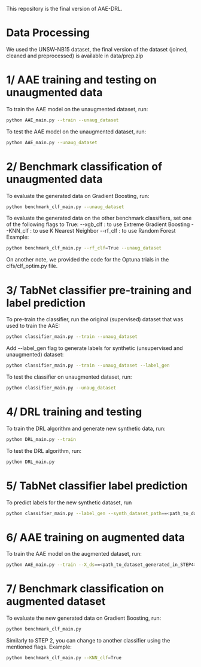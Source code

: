This repository is the final version of AAE-DRL.

# Data Processing
We used the UNSW-NB15 dataset, the final version of the dataset (joined, cleaned and preprocessed) is available in data/prep.zip

# 1/ AAE training and testing on unaugmented data
To train the AAE model on the unaugmented dataset, run:
```bash
python AAE_main.py --train --unaug_dataset
```
To test the AAE model on the unaugmented dataset, run:
```bash
python AAE_main.py --unaug_dataset
```

# 2/ Benchmark classification of unaugmented data
To evaluate the generated data on Gradient Boosting, run:
```bash
python benchmark_clf_main.py --unaug_dataset
```
To evaluate the generated data on the other benchmark classifiers, set one of the following flags to True:
--xgb_clf : to use Extreme Gradient Boosting
--KNN_clf : to use K Nearest Neighbor
--rf_clf : to use Random Forest
Example:
```bash
python benchmark_clf_main.py --rf_clf=True --unaug_dataset
```
On another note, we provided the code for the Optuna trials in the clfs/clf_optim.py file.

# 3/ TabNet classifier pre-training and label prediction
To pre-train the classifier, run the original (supervised) dataset that was used to train the AAE:
```bash
python classifier_main.py --train --unaug_dataset
```
Add --label_gen flag to generate labels for synthetic (unsupervised and unaugmented) dataset:
```bash
python classifier_main.py --train --unaug_dataset --label_gen
```
To test the classifier on unaugmented dataset, run:
```bash
python classifier_main.py --unaug_dataset
```

# 4/ DRL training and testing
To train the DRL algorithm and generate new synthetic data, run:
```bash
python DRL_main.py --train
```
To test the DRL algorithm, run:
```bash
python DRL_main.py
```

# 5/ TabNet classifier label prediction
To predict labels for the new synthetic dataset, run
```bash
python classifier_main.py --label_gen --synth_dataset_path==<path_to_dataset_generated_in_STEP4>
```

# 6/ AAE training on augmented data
To train the AAE model on the augmented dataset, run:
```bash
python AAE_main.py --train --X_ds==<path_to_dataset_generated_in_STEP4> --y_ds==<path_to_dataset_generated_in_STEP5>
```

# 7/ Benchmark classification on augmented dataset
To evaluate the new generated data on Gradient Boosting, run:
```bash
python benchmark_clf_main.py
```
Similarly to STEP 2, you can change to another classifier using the mentioned flags.
Example:
```bash
python benchmark_clf_main.py --KNN_clf=True
```
